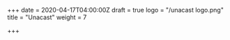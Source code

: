 +++
date = 2020-04-17T04:00:00Z
draft = true
logo = "/unacast logo.png"
title = "Unacast"
weight = 7

+++
